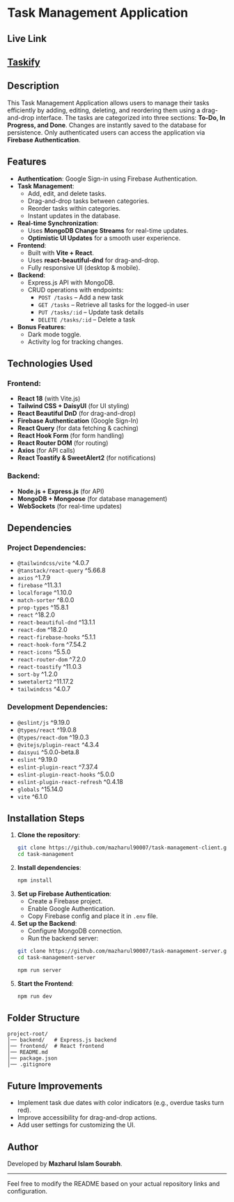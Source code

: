 # Task Management Application

## Live Link
## [Taskify](https://task-management-48e66.web.app/)

## Description
This Task Management Application allows users to manage their tasks efficiently by adding, editing, deleting, and reordering them using a drag-and-drop interface. The tasks are categorized into three sections: **To-Do, In Progress, and Done**. Changes are instantly saved to the database for persistence. Only authenticated users can access the application via **Firebase Authentication**.

## Features
- **Authentication**: Google Sign-in using Firebase Authentication.
- **Task Management**:
  - Add, edit, and delete tasks.
  - Drag-and-drop tasks between categories.
  - Reorder tasks within categories.
  - Instant updates in the database.
- **Real-time Synchronization**:
  - Uses **MongoDB Change Streams** for real-time updates.
  - **Optimistic UI Updates** for a smooth user experience.
- **Frontend**:
  - Built with **Vite + React**.
  - Uses **react-beautiful-dnd** for drag-and-drop.
  - Fully responsive UI (desktop & mobile).
- **Backend**:
  - Express.js API with MongoDB.
  - CRUD operations with endpoints:
    - `POST /tasks` – Add a new task
    - `GET /tasks` – Retrieve all tasks for the logged-in user
    - `PUT /tasks/:id` – Update task details
    - `DELETE /tasks/:id` – Delete a task
- **Bonus Features**:
  - Dark mode toggle.
  - Activity log for tracking changes.

## Technologies Used
### Frontend:
- **React 18** (with Vite.js)
- **Tailwind CSS + DaisyUI** (for UI styling)
- **React Beautiful DnD** (for drag-and-drop)
- **Firebase Authentication** (Google Sign-In)
- **React Query** (for data fetching & caching)
- **React Hook Form** (for form handling)
- **React Router DOM** (for routing)
- **Axios** (for API calls)
- **React Toastify & SweetAlert2** (for notifications)

### Backend:
- **Node.js + Express.js** (for API)
- **MongoDB + Mongoose** (for database management)
- **WebSockets** (for real-time updates)

## Dependencies
### Project Dependencies:
- `@tailwindcss/vite` ^4.0.7
- `@tanstack/react-query` ^5.66.8
- `axios` ^1.7.9
- `firebase` ^11.3.1
- `localforage` ^1.10.0
- `match-sorter` ^8.0.0
- `prop-types` ^15.8.1
- `react` ^18.2.0
- `react-beautiful-dnd` ^13.1.1
- `react-dom` ^18.2.0
- `react-firebase-hooks` ^5.1.1
- `react-hook-form` ^7.54.2
- `react-icons` ^5.5.0
- `react-router-dom` ^7.2.0
- `react-toastify` ^11.0.3
- `sort-by` ^1.2.0
- `sweetalert2` ^11.17.2
- `tailwindcss` ^4.0.7

### Development Dependencies:
- `@eslint/js` ^9.19.0
- `@types/react` ^19.0.8
- `@types/react-dom` ^19.0.3
- `@vitejs/plugin-react` ^4.3.4
- `daisyui` ^5.0.0-beta.8
- `eslint` ^9.19.0
- `eslint-plugin-react` ^7.37.4
- `eslint-plugin-react-hooks` ^5.0.0
- `eslint-plugin-react-refresh` ^0.4.18
- `globals` ^15.14.0
- `vite` ^6.1.0

## Installation Steps
1. **Clone the repository**:
   ```sh
   git clone https://github.com/mazharul90007/task-management-client.git
   cd task-management
   ```
2. **Install dependencies**:
   ```sh
   npm install
   ```
3. **Set up Firebase Authentication**:
   - Create a Firebase project.
   - Enable Google Authentication.
   - Copy Firebase config and place it in `.env` file.
4. **Set up the Backend**:
   - Configure MongoDB connection.
   - Run the backend server:
   ```sh
   git clone https://github.com/mazharul90007/task-management-server.git
   cd task-management-server
   ```
     ```sh
     npm run server
     ```
5. **Start the Frontend**:
   ```sh
   npm run dev
   ```

## Folder Structure
```
project-root/
│── backend/   # Express.js backend
│── frontend/  # React frontend
│── README.md
│── package.json
│── .gitignore
```

## Future Improvements
- Implement task due dates with color indicators (e.g., overdue tasks turn red).
- Improve accessibility for drag-and-drop actions.
- Add user settings for customizing the UI.

## Author
Developed by **Mazharul Islam Sourabh**.

---

Feel free to modify the README based on your actual repository links and configuration.

